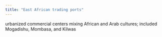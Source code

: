 ```yaml
---
title: "East African trading ports"
---
```

urbanized commercial centers mixing African and Arab cultures; included Mogadishu, Mombasa, and Kilwas


